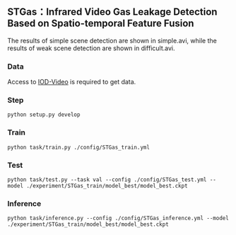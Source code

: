 ## STGas：Infrared Video Gas Leakage Detection Based on Spatio-temporal Feature Fusion

The results of simple scene detection are shown in simple.avi, while the results of weak scene detection are shown in difficult.avi.

### Data
Access to [IOD-Video](https://github.com/CalayZhou/IOD-Video)  is required to get data.

### Step
```shell script
python setup.py develop
```

### Train

```shell script
python task/train.py ./config/STGas_train.yml
```

### Test

```shell script
python task/test.py --task val --config ./config/STGas_test.yml --model ./experiment/STGas_train/model_best/model_best.ckpt
```

### Inference

```shell script
python task/inference.py --config ./config/STGas_inference.yml --model ./experiment/STGas_train/model_best/model_best.ckpt
```
